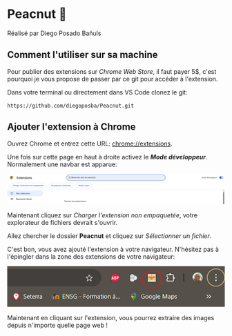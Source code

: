 Peacnut 🥜
===========

Réalisé par Diego Posado Bañuls

## Comment l'utiliser sur sa machine

Pour publier des extensions sur _Chrome Web Store_, il faut payer 5$, c'est pourquoi je vous propose de passer par ce git pour accéder à l'extension.

Dans votre terminal ou directement dans VS Code clonez le git:

```
https://github.com/diegoposba/Peacnut.git
```

## Ajouter l'extension à Chrome

Ouvrez Chrome et entrez cette URL: [chrome://extensions](chrome://extensions/).

Une fois sur cette page en haut à droite activez le **_Mode développeur_**. Normalement une navbar est apparue:

![Navbar extension Chrome](./img/navbar.png)

Maintenant cliquez sur _Charger l'extension non empaquetée_, votre explorateur de fichiers devrait s'ouvrir. 

Allez chercher le dossier **Peacnut** et cliquez sur _Sélectionner un fichier_.

C'est bon, vous avez ajouté l'extension à votre navigateur. N'hésitez pas à l'épingler dans la zone des extensions de votre navigateur:

![Zone des extensions](./img/extension.png)

Maintenant en cliquant sur l'extension, vous pourrez extraire des images depuis n'importe quelle page web !